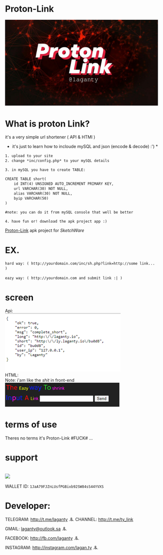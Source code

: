 # Proton-Link
<img src="Proton-Link.jpg"></img><br>

# What is proton Link?
it's a very simple url shortener ( API & HTMl )
* it's just to learn how to incloude mySQL and json (encode & decode) :') *

```
1. upload to your site
2. change *inc/config.php* to your mySQL details
```

```
3. in mySQL you have to create TABLE:
```

```
CREATE TABLE short(
    id INT(4) UNSIGNED AUTO_INCREMENT PRIMARY KEY,
    url VARCHAR(30) NOT NULL,
    alias VARCHAR(30) NOT NULL,
    byip VARCHAR(50)
)
```
```
#note: you can do it from mySQL console that well be better
```

```
4. have fun or! download the apk project app :)
```
[Proton-Link](http://www.mediafire.com/file/i94nkui7zz9zbws/Proton-Link.App.rar/file) apk project for *SketchWare*

# EX.

```
hard way: ( http://yourdomain.com/inc/sh.php?link=http://some link... )

eazy way: ( http://yourdomain.com and submit link :| )
```

# screen
Api:
<br><img src="1.png"></img><br>
HTML: <br>
Note: i'am like the *shit* in front-end
<br><img src="5.png"></img><br>
# terms of use
Theres no terms it's Proton-Link #FUCK#
...
# support
<br><img src="https://laganty.ga/btc.jpg"></img><br>

WALLET ID: `1JaA79FJZnLUsfPGBixb92SW84sS44YVXS`

# Developer:
TELEGRAM: http://t.me/laganty  .&.  CHANNEL: http://t.me/ty_link

GMAIL: laganty@outlook.sa  .&.

FACEBOOK: http://fb.com/laganty  .&.

INSTAGRAM: http://instagram.com/lagan.ty  .&.
